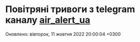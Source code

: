# Повітряні тривоги з telegram каналу [air_alert_ua](https://t.me/air_alert_ua)

Оновлено:
вівторок, 11 жовтня 2022 20:00:04 +0300
